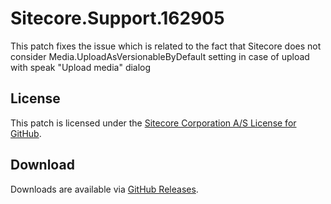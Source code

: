 # Sitecore.Support.162905
This patch  fixes the issue which is related to the fact that Sitecore does not consider Media.UploadAsVersionableByDefault setting in case of upload with speak &quot;Upload media&quot; dialog

## License  
This patch is licensed under the [Sitecore Corporation A/S License for GitHub](https://github.com/sitecoresupport/Sitecore.Support.162905/blob/master/LICENSE).  

## Download  
Downloads are available via [GitHub Releases](https://github.com/sitecoresupport/Sitecore.Support.162905/releases).  
